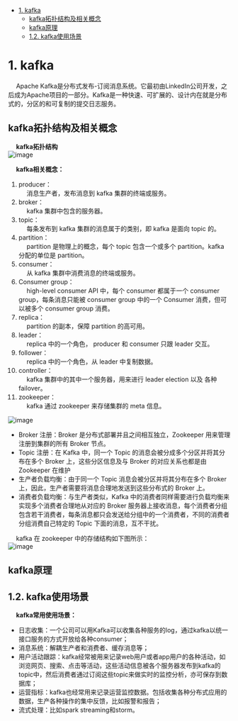 <!-- TOC -->

- [1. kafka](#1-kafka)
    - [kafka拓扑结构及相关概念](#kafka拓扑结构及相关概念)
    - [kafka原理](#kafka原理)
    - [1.2. kafka使用场景](#12-kafka使用场景)

<!-- /TOC -->

# 1. kafka
&emsp; Apache Kafka是分布式发布-订阅消息系统。它最初由LinkedIn公司开发，之后成为Apache项目的一部分。Kafka是一种快速、可扩展的、设计内在就是分布式的，分区的和可复制的提交日志服务。  

## kafka拓扑结构及相关概念  
&emsp; **kafka拓扑结构**  
![image](https://gitee.com/wt1814/pic-host/raw/master/images/microService/mq/kafka/kafka-3.png)  
<!-- 
![image](https://gitee.com/wt1814/pic-host/raw/master/images/microService/mq/kafka/kafka-1.png)  
-->
&emsp; **kafka相关概念：**  
1. producer：  
&emsp; 消息生产者，发布消息到 kafka 集群的终端或服务。  
2. broker：  
&emsp; kafka 集群中包含的服务器。
3. topic：  
&emsp; 每条发布到 kafka 集群的消息属于的类别，即 kafka 是面向 topic 的。  
4. partition：  
&emsp; partition 是物理上的概念，每个 topic 包含一个或多个 partition。kafka 分配的单位是 partition。  
5. consumer：  
&emsp; 从 kafka 集群中消费消息的终端或服务。  
6. Consumer group：  
&emsp; high-level consumer API 中，每个 consumer 都属于一个 consumer group，每条消息只能被 consumer group 中的一个 Consumer 消费，但可以被多个 consumer group 消费。  
7. replica：  
&emsp; partition 的副本，保障 partition 的高可用。  
8. leader：  
&emsp; replica 中的一个角色， producer 和 consumer 只跟 leader 交互。  
9. follower：  
&emsp; replica 中的一个角色，从 leader 中复制数据。  
10. controller：  
&emsp; kafka 集群中的其中一个服务器，用来进行 leader election 以及 各种 failover。  
11. zookeeper：  
&emsp; kafka 通过 zookeeper 来存储集群的 meta 信息。  

![image](https://gitee.com/wt1814/pic-host/raw/master/images/microService/mq/kafka/kafka-4.png)  

* Broker 注册：Broker 是分布式部署并且之间相互独立，Zookeeper 用来管理注册到集群的所有 Broker 节点。
* Topic 注册：在 Kafka 中，同一个 Topic 的消息会被分成多个分区并将其分布在多个 Broker 上，这些分区信息及与 Broker 的对应关系也都是由 Zookeeper 在维护
* 生产者负载均衡：由于同一个 Topic 消息会被分区并将其分布在多个 Broker 上，因此，生产者需要将消息合理地发送到这些分布式的 Broker 上。
* 消费者负载均衡：与生产者类似，Kafka 中的消费者同样需要进行负载均衡来实现多个消费者合理地从对应的 Broker 服务器上接收消息，每个消费者分组包含若干消费者，每条消息都只会发送给分组中的一个消费者，不同的消费者分组消费自己特定的 Topic 下面的消息，互不干扰。

<!-- 
    Producer：生产者，也就是发送消息的一方。生产者负责创建消息，然后将其发送到 Kafka。
    Consumer：消费者，也就是接受消息的一方。消费者连接到 Kafka 上并接收消息，进而进行相应的业务逻辑处理。
    Consumer Group：一个消费者组可以包含一个或多个消费者。使用多分区 + 多消费者方式可以极大提高数据下游的处理速度，同一消费组中的消费者不会重复消费消息，同样的，不同消费组中的消费者消息消息时互不影响。Kafka 就是通过消费组的方式来实现消息 P2P 模式和广播模式。
    Broker：服务代理节点。Broker 是 Kafka 的服务节点，即 Kafka 的服务器。
    Topic：Kafka 中的消息以 Topic 为单位进行划分，生产者将消息发送到特定的 Topic，而消费者负责订阅 Topic 的消息并进行消费。
    Partition：Topic 是一个逻辑的概念，它可以细分为多个分区，每个分区只属于单个主题。同一个主题下不同分区包含的消息是不同的，分区在存储层面可以看作一个可追加的日志（Log）文件，消息在被追加到分区日志文件的时候都会分配一个特定的偏移量（offset）。
    Offset：offset 是消息在分区中的唯一标识，Kafka 通过它来保证消息在分区内的顺序性，不过 offset 并不跨越分区，也就是说，Kafka 保证的是分区有序性而不是主题有序性。
    Replication：副本，是 Kafka 保证数据高可用的方式，Kafka 同一 Partition 的数据可以在多 Broker 上存在多个副本，通常只有主副本对外提供读写服务，当主副本所在 broker 崩溃或发生网络一场，Kafka 会在 Controller 的管理下会重新选择新的 Leader 副本对外提供读写服务。
    Record：实际写入 Kafka 中并可以被读取的消息记录。每个 record 包含了 key、value 和 timestamp。

https://mp.weixin.qq.com/s/ITLN-DHxYc5w6qrlFD8HWQ

https://mp.weixin.qq.com/s?__biz=MjM5ODI5Njc2MA==&mid=2655826006&idx=1&sn=40260eb24d57c7dc651e864e2c1bc522&chksm=bd74fd818a037497fc7630776314f7b3b7ae34d93ec3390ed94eabb691978175d56d2c2581b5&mpshare=1&scene=1&srcid=&sharer_sharetime=1565613484904&sharer_shareid=b256218ead787d58e0b58614a973d00d&key=ecc4386bb884a7b11f67eb046d1cfb51287e0b646d7dd5b2a83d57aff04863855b0c470a00d68836a0037bb73afb0da3faead154742a453e19c3bc9f3761889c6a136ee40c2cd73673f9301952f69a42&ascene=1&uin=MTE1MTYxNzY2MQ%3D%3D&devicetype=Windows+10&version=62060844&lang=zh_CN&pass_ticket=ZNpwaCm7lig8GxObuYnsLOy5YLlTGrfL0TUgNX%2BGTylF4nuPDQtCUafUJSn7768P

Topic是一个逻辑上的概念，而partition是物理上的概念

每个partition又有副本的概念

每个partition对应于一个log文件，该log文件中存储的就是生产者生成的数据，生产者生成的数据会不断的追加到该log的文件末端，且每条数据都有自己的offset，消费者都会实时记录自己消费到了那个offset，以便出错的时候从上次的位置继续消费，这个offset就保存在index文件中

kafka的offset是分区内有序的，但是在不同分区中是无顺序的，kafka不保证数据的全局有序
-->

&emsp; kafka 在 zookeeper 中的存储结构如下图所示：  
![image](https://gitee.com/wt1814/pic-host/raw/master/images/microService/mq/kafka/kafka-2.png)  

## kafka原理  
<!-- 
https://mp.weixin.qq.com/s/nSa2CPjbMFdOsYB2Dt0kYg
-->


## 1.2. kafka使用场景  
&emsp; **kafka常用使用场景：**  

* 日志收集：一个公司可以用Kafka可以收集各种服务的log，通过kafka以统一接口服务的方式开放给各种consumer；  
* 消息系统：解耦生产者和消费者、缓存消息等；  
* 用户活动跟踪：kafka经常被用来记录web用户或者app用户的各种活动，如浏览网页、搜索、点击等活动，这些活动信息被各个服务器发布到kafka的topic中，然后消费者通过订阅这些topic来做实时的监控分析，亦可保存到数据库；  
* 运营指标：kafka也经常用来记录运营监控数据。包括收集各种分布式应用的数据，生产各种操作的集中反馈，比如报警和报告；  
* 流式处理：比如spark streaming和storm。  







<!-- 

http://blog.51cto.com/littledevil

 Java人应该知道的SpringBoot For Kafka (上) 
https://mp.weixin.qq.com/s/2U2jSgA95-D0_N4HxwOnWA
 Java人应该知道的SpringBoot For Kafka (下) 
https://mp.weixin.qq.com/s/JB660Pgypr-PvkkdGOlhag

全网最通俗易懂的 Kafka 入门
https://mp.weixin.qq.com/s?__biz=Mzg2MjEwMjI1Mg==&mid=2247490770&idx=2&sn=1008bcdaed680ed1413e2ead6320bec0&chksm=ce0dab51f97a224771a468245ed4f99f338a51a97505f2e78790cc8a6360f4f22c5e4f07cca2&mpshare=1&scene=1&srcid=&sharer_sharetime=1575464964037&sharer_shareid=b256218ead787d58e0b58614a973d00d&key=e2a6a5ccea4b8ce41e290743b191d123754ef664941f31b9abdbdf28c289f875664f750548bc9da8bbbbabbeaa6a6d5fbb9efc00d2f33e693de36420dd87f9348fb89d058eb4d5ccbcfd806790431b8e&ascene=1&uin=MTE1MTYxNzY2MQ%3D%3D&devicetype=Windows+10&version=62070158&lang=zh_CN&exportkey=AQTbt4i1KPDzS6vieYS4x5I%3D&pass_ticket=UIzvXMBOSWKDgIz4M7cQoxQ548Mbvo9Oik9jB6kaYK60loRzg3FsHZUpAHYbC4%2By

-->

<!-- 
草捏子
Kafka中副本机制的设计和原理 
https://mp.weixin.qq.com/s/yIPIABpAzaHJvGoJ6pv0kg
Kafka 消费者的使用和原理 
https://mp.weixin.qq.com/s/cmDRWi2tmw0reHoUf5UriQs
Kafka中的再均衡 
https://mp.weixin.qq.com/s/UiSpj3WctvdcdXXAwjcI-Q

-->

<!-- 

小赵
Kafka系列第7篇：你必须要知道集群内部工作原理的一些事！
https://mp.weixin.qq.com/s/5uTiunLJZvNqly6xdMjbzw
-->